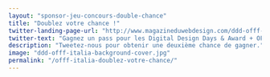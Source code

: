 ```yaml
---
layout: "sponsor-jeu-concours-double-chance"
title: "Doublez votre chance !"
twitter-landing-page-url: "http://www.magazineduwebdesign.com/ddd-offf-italia/"
twitter-text: "Gagnez un pass pour les Digital Design Days & Award + OFFF Milano grâce au @MagDuWebdesign #DDD2016 "
description: "Tweetez-nous pour obtenir une deuxième chance de gagner."
image: "ddd-offf-italia-background-cover.jpg"
permalink: "/offf-italia-doublez-votre-chance/"
---
```

